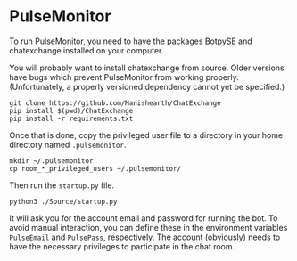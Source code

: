 # PulseMonitor

To run PulseMonitor, you need to have the packages BotpySE and chatexchange
installed on your computer.

You will probably want to install chatexchange from source.
Older versions have bugs which prevent PulseMonitor from working properly.
(Unfortunately, a properly versioned dependency cannot yet be specified.)

    git clone https://github.com/Manishearth/ChatExchange
    pip install $(pwd)/ChatExchange
    pip install -r requirements.txt 

Once that is done, copy the privileged user file to a directory in your home directory
named `.pulsemonitor`.

    mkdir ~/.pulsemonitor
    cp room_*_privileged_users ~/.pulsemonitor/

Then run the `startup.py` file.

    python3 ./Source/startup.py

It will ask you for the account email and password for running the bot.
To avoid manual interaction, you can define these in the environment variables
`PulseEmail` and `PulsePass`, respectively.
The account (obviously) needs to have the necessary privileges to participate in
the chat room.
